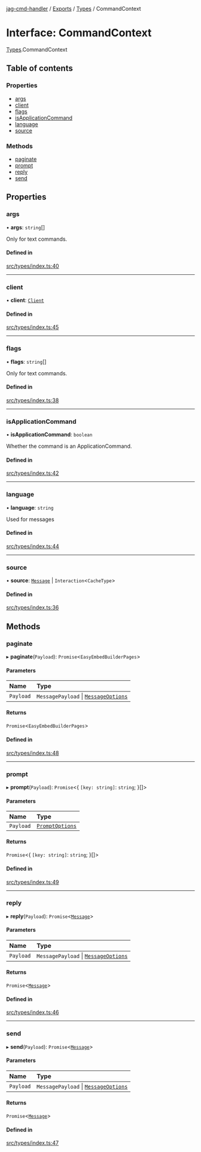 [jag-cmd-handler](../README.md) / [Exports](../modules.md) / [Types](../modules/Types.md) / CommandContext

# Interface: CommandContext

[Types](../modules/Types.md).CommandContext

## Table of contents

### Properties

- [args](Types.CommandContext.md#args)
- [client](Types.CommandContext.md#client)
- [flags](Types.CommandContext.md#flags)
- [isApplicationCommand](Types.CommandContext.md#isapplicationcommand)
- [language](Types.CommandContext.md#language)
- [source](Types.CommandContext.md#source)

### Methods

- [paginate](Types.CommandContext.md#paginate)
- [prompt](Types.CommandContext.md#prompt)
- [reply](Types.CommandContext.md#reply)
- [send](Types.CommandContext.md#send)

## Properties

### args

• **args**: `string`[]

Only for text commands.

#### Defined in

[src/types/index.ts:40](https://github.com/JAGUARAVI/JagCmdHandler/blob/f4e0b8f/src/types/index.ts#L40)

___

### client

• **client**: [`Client`](../classes/Client.md)

#### Defined in

[src/types/index.ts:45](https://github.com/JAGUARAVI/JagCmdHandler/blob/f4e0b8f/src/types/index.ts#L45)

___

### flags

• **flags**: `string`[]

Only for text commands.

#### Defined in

[src/types/index.ts:38](https://github.com/JAGUARAVI/JagCmdHandler/blob/f4e0b8f/src/types/index.ts#L38)

___

### isApplicationCommand

• **isApplicationCommand**: `boolean`

Whether the command is an ApplicationCommand.

#### Defined in

[src/types/index.ts:42](https://github.com/JAGUARAVI/JagCmdHandler/blob/f4e0b8f/src/types/index.ts#L42)

___

### language

• **language**: `string`

Used for messages

#### Defined in

[src/types/index.ts:44](https://github.com/JAGUARAVI/JagCmdHandler/blob/f4e0b8f/src/types/index.ts#L44)

___

### source

• **source**: [`Message`](Types.Message.md) \| `Interaction`<`CacheType`\>

#### Defined in

[src/types/index.ts:36](https://github.com/JAGUARAVI/JagCmdHandler/blob/f4e0b8f/src/types/index.ts#L36)

## Methods

### paginate

▸ **paginate**(`Payload`): `Promise`<`EasyEmbedBuilderPages`\>

#### Parameters

| Name | Type |
| :------ | :------ |
| `Payload` | `MessagePayload` \| [`MessageOptions`](Types.MessageOptions.md) |

#### Returns

`Promise`<`EasyEmbedBuilderPages`\>

#### Defined in

[src/types/index.ts:48](https://github.com/JAGUARAVI/JagCmdHandler/blob/f4e0b8f/src/types/index.ts#L48)

___

### prompt

▸ **prompt**(`Payload`): `Promise`<{ `[key: string]`: `string`;  }[]\>

#### Parameters

| Name | Type |
| :------ | :------ |
| `Payload` | [`PromptOptions`](Types.PromptOptions.md) |

#### Returns

`Promise`<{ `[key: string]`: `string`;  }[]\>

#### Defined in

[src/types/index.ts:49](https://github.com/JAGUARAVI/JagCmdHandler/blob/f4e0b8f/src/types/index.ts#L49)

___

### reply

▸ **reply**(`Payload`): `Promise`<[`Message`](Types.Message.md)\>

#### Parameters

| Name | Type |
| :------ | :------ |
| `Payload` | `MessagePayload` \| [`MessageOptions`](Types.MessageOptions.md) |

#### Returns

`Promise`<[`Message`](Types.Message.md)\>

#### Defined in

[src/types/index.ts:46](https://github.com/JAGUARAVI/JagCmdHandler/blob/f4e0b8f/src/types/index.ts#L46)

___

### send

▸ **send**(`Payload`): `Promise`<[`Message`](Types.Message.md)\>

#### Parameters

| Name | Type |
| :------ | :------ |
| `Payload` | `MessagePayload` \| [`MessageOptions`](Types.MessageOptions.md) |

#### Returns

`Promise`<[`Message`](Types.Message.md)\>

#### Defined in

[src/types/index.ts:47](https://github.com/JAGUARAVI/JagCmdHandler/blob/f4e0b8f/src/types/index.ts#L47)
